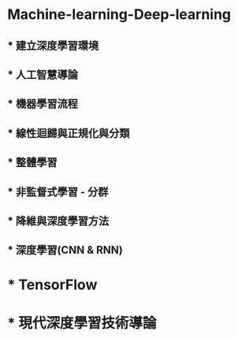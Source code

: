 # Machine-learning-Deep-learning

## * 建立深度學習環境
## * 人工智慧導論
## * 機器學習流程

## * 線性迴歸與正規化與分類

## * 整體學習
## * 非監督式學習 - 分群

## * 降維與深度學習方法

## * 深度學習(CNN & RNN)

# * TensorFlow

# * 現代深度學習技術導論
